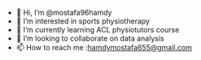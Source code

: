 - 👋 Hi, I’m @mostafa96hamdy
- 👀 I’m interested in sports physiotherapy
- 🌱 I’m currently learning ACL physiotutors course
- 💞️ I’m looking to collaborate on data analysis
- 📫 How to reach me :hamdymostafa655@gmail.com

<!---
mostafa96hamdy/mostafa96hamdy is a ✨ special ✨ repository because its `README.md` (this file) appears on your GitHub profile.
You can click the Preview link to take a look at your changes.
--->
